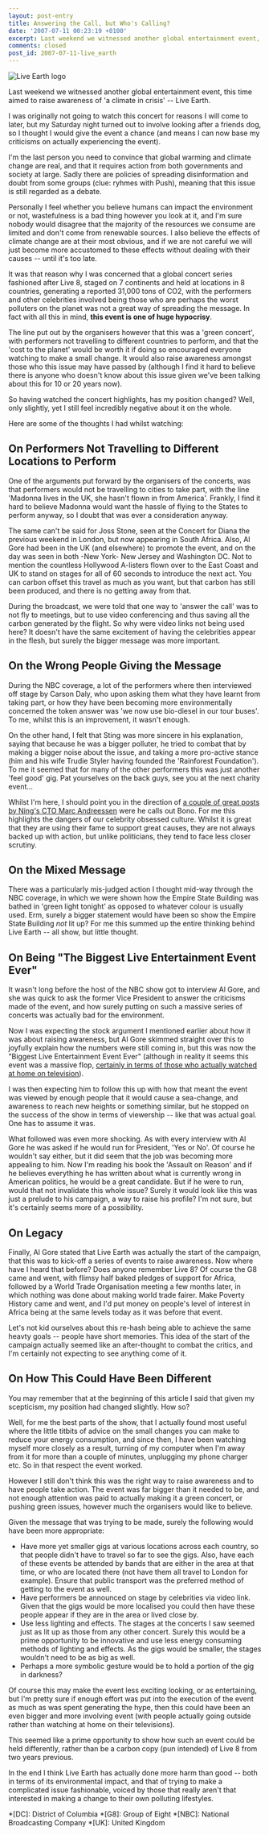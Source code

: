 ```yaml
---
layout: post-entry
title: Answering the Call, but Who's Calling?
date: '2007-07-11 00:23:19 +0100'
excerpt: Last weekend we witnessed another global entertainment event, this time aimed to raise awareness of 'a climate in crisis' -- Live Earth.
comments: closed
post_id: 2007-07-11-live_earth
---
```

![Live Earth logo](/assets/images/2007/07/live_earth.jpg)

Last weekend we witnessed another global entertainment event, this time aimed to raise awareness of 'a climate in crisis' -- Live Earth.

I was originally not going to watch this concert for reasons I will come to later, but my Saturday night turned out to involve looking after a friends dog, so I thought I would give the event a chance (and means I can now base my criticisms on actually experiencing the event).

I'm the last person you need to convince that global warming and climate change are real, and that it requires action from both governments and society at large. Sadly there are policies of spreading disinformation and doubt from some groups (clue: ryhmes with Push), meaning that this issue is still regarded as a debate.

Personally I feel whether you believe humans can impact the environment or not, wastefulness is a bad thing however you look at it, and I'm sure nobody would disagree that the majority of the resources we consume are limited and don't come from renewable sources. I also believe the effects of climate change are at their most obvious, and if we are not careful we will just become more accustomed to these effects without dealing with their causes -- until it's too late.

It was that reason why I was concerned that a global concert series fashioned after Live 8, staged on 7 continents and held at locations in 8 countries, generating a reported 31,000 tons of CO2, with the performers and other celebrities involved being those who are perhaps the worst polluters on the planet was not a great way of spreading the message. In fact with all this in mind, **this event is one of huge hypocrisy**.

The line put out by the organisers however that this was a 'green concert', with performers not travelling to different countries to perform, and that the 'cost to the planet' would be worth it if doing so encouraged everyone watching to make a small change. It would also raise awareness amongst those who this issue may have passed by (although I find it hard to believe there is anyone who doesn't know about this issue given we've been talking about this for 10 or 20 years now).

So having watched the concert highlights, has my position changed? Well, only slightly, yet I still feel incredibly negative about it on the whole.

Here are some of the thoughts I had whilst watching:

## On Performers Not Travelling to Different Locations to Perform
One of the arguments put forward by the organisers of the concerts, was that performers would not be travelling to cities to take part, with the line 'Madonna lives in the UK, she hasn't flown in from America'. Frankly, I find it hard to believe Madonna would want the hassle of flying to the States to perform anyway, so I doubt that was ever a consideration anyway.

The same can't be said for Joss Stone, seen at the Concert for Diana the previous weekend in London, but now appearing in South Africa. Also, Al Gore had been in the UK (and elsewhere) to promote the event, and on the day was seen in both -New York- New Jersey and Washington DC. Not to mention the countless Hollywood A-listers flown over to the East Coast and UK to stand on stages for all of 60 seconds to introduce the next act.  You can carbon offset this travel as much as you want, but that carbon has still been produced, and there is no getting away from that.

During the broadcast, we were told that one way to 'answer the call' was to not fly to meetings, but to use video conferencing and thus saving all the carbon generated by the flight. So why were video links not being used here?  It doesn't have the same excitement of having the celebrities appear in the flesh, but surely the bigger message was more important.

## On the Wrong People Giving the Message
During the NBC coverage, a lot of the performers where then interviewed off stage by Carson Daly, who upon asking them what they have learnt from taking part, or how they have been becoming more environmentally concerned the token answer was 'we now use bio-diesel in our tour buses'. To me, whilst this is an improvement, it wasn't enough.

On the other hand, I felt that Sting was more sincere in his explanation, saying that because he was a bigger polluter, he tried to combat that by making a bigger noise about the issue, and taking a more pro-active stance (him and his wife Trudie Styler having founded the 'Rainforest Foundation'). To me it seemed that for many of the other  performers this was just another 'feel good' gig.  Pat yourselves on the back guys, see you at the next charity event...

Whilst I'm here, I should point you in the direction of [a couple of great posts by Ning's CTO Marc Andreessen][1] were he calls out Bono. For me this highlights the dangers of our celebrity obsessed culture. Whilst it is great that they are using their fame to support great causes, they are not always backed up with action, but unlike politicians, they tend to face less closer scrutiny.

## On the Mixed Message
There was a particularly mis-judged action I thought mid-way through the NBC coverage, in which we were shown how the Empire State Building was bathed in 'green light tonight' as opposed to whatever colour is usually used. Erm, surely a bigger statement would have been so show the Empire State Building *not* lit up? For me this summed up the entire thinking behind Live Earth -- all show, but little thought.

## On Being "The Biggest Live Entertainment Event Ever"
It wasn't long before the host of the NBC show got to interview Al Gore, and she was quick to ask the former Vice President to answer the criticisms made of the event, and how surely putting on such a massive series of concerts was actually bad for the environment.

Now I was expecting the stock argument I mentioned earlier about how it was about raising awareness, but Al Gore skimmed straight over this to joyfully explain how the numbers were still coming in, but this was now the "Biggest Live Entertainment Event Ever" (although in reality it seems this event was a massive flop, [certainly in terms of those who actually watched at home on television][2]).

I was then expecting him to follow this up with how that meant the event was viewed by enough people that it would cause a sea-change, and awareness to reach new heights or something similar, but he stopped on the success of the show in terms of viewership -- like that was actual goal. One has to assume it was.

What followed was even more shocking. As with every interview with Al Gore he was asked if he would run for President, 'Yes or No'. Of course he wouldn't say either, but it did seem that the job was becoming more appealing to him. Now I'm reading his book the 'Assault on Reason' and if he believes everything he has written about what is currently wrong in American politics, he would be a great candidate. But if he were to run, would that not invalidate this whole issue? Surely it would look like this was just a prelude to his campaign, a way to raise his profile? I'm not sure, but it's certainly seems more of a possibility.

## On Legacy
Finally, Al Gore stated that Live Earth was actually the start of the campaign, that this was to kick-off a series of events to raise awareness. Now where have I heard that before? Does anyone remember Live 8? Of course the G8 came and went, with flimsy half baked pledges of support for Africa, followed by a World Trade Organisation meeting a few months later, in which nothing was done about making world trade fairer. Make Poverty History came and went, and I'd put money on people's level of interest in Africa being at the same levels today as it was before that event.

Let's not kid ourselves about this re-hash being able to achieve the same heavty goals -- people have short memories. This idea of the start of the campaign actually seemed like an after-thought to combat the critics, and I'm certainly not expecting to see anything come of it.

## On How This Could Have Been Different
You may remember that at the beginning of this article I said that given my scepticism, my position had changed slightly. How so?

Well, for me the best parts of the show, that I actually found most useful where the little titbits of advice on the small changes you can make to reduce your energy consumption, and since then, I have been watching myself more closely as a result, turning of my computer when I'm away from it for more than a couple of minutes, unplugging my phone charger etc. So in that respect the event worked.

However I still don't think this was the right way to raise awareness and to have people take action. The event was far bigger than it needed to be, and not enough attention was paid to actually making it a green concert, or pushing green issues, however much the organisers would like to believe.

Given the message that was trying to be made, surely the following would have been more appropriate:

* Have more yet smaller gigs at various locations across each country, so that people didn't have to travel so far to see the gigs. Also, have each of these events be attended by bands that are either in the area at that time, or who are located there (not have them all travel to London for example). Ensure that public transport was the preferred method of getting to the event as well.
* Have performers be announced on stage by celebrities via video link. Given that the gigs would be more localised you could then have these people appear if they are in the area or lived close by.
* Use less lighting and effects. The stages at the concerts I saw seemed just as lit up as those from any other concert. Surely this would be a prime opportunity to be innovative and use less energy consuming methods of lighting and effects. As the gigs would be smaller, the stages wouldn't need to be as big as well.
* Perhaps a more symbolic gesture would be to hold a portion of the gig in darkness?

Of course this may make the event less exciting looking, or as entertaining, but I'm pretty sure if enough effort was put into the execution of the event as much as was spent generating the hype, then this could have been an even bigger and more involving event (with people actually going outside rather than watching at home on their televisions).

This seemed like a prime opportunity to show how such an event could be held differently, rather than be a carbon copy (pun intended) of Live 8 from two years previous.

In the end I think Live Earth has actually done more harm than good -- both in terms of its environmental impact, and that of trying to make a complicated issue fashionable, voiced by those that really aren't that interested in making a change to their own polluting lifestyles.

[1]: http://blog.pmarca.com/bono/
[2]: http://news.bbc.co.uk/1/hi/entertainment/6286922.stm

*[DC]: District of Columbia
*[G8]: Group of Eight
*[NBC]: National Broadcasting Company
*[UK]: United Kingdom